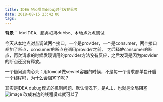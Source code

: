 ```yaml
---
title: IDEA Web项目debug时引发的思考
date: 2018-08-15 23:42:00
tags:
---
```

**背景：** ide:IDEA，服务框架dubbo，本地点对点调试

今天从本地点对点调试两个接口，一个是provider，一个是consumer，两个接口都加了断点，consumer的断点在调用provider之前。
之后释放consumer的断点，再次请求的时候发现调用的provider方法没有反应，之后发现是因为provider的断点还没有释放。

一个疑问涌向心头：用tomcat做servlet容器的时候，不是每一个请求都单独开启一个线程吗，为什么会阻塞了呢？

其实是IDEA dubug模式的机制问题，默认情况下，是ALL，也就是全局阻塞
![image](http://182.61.41.64/images/1534347499897.jpg)
改成右边的线程模式就可以了
